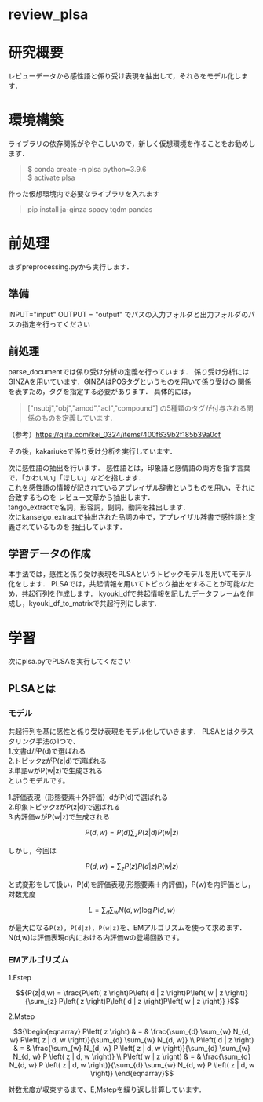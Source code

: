 # review_plsa


# 研究概要
レビューデータから感性語と係り受け表現を抽出して，それらをモデル化します．

# 環境構築  
ライブラリの依存関係がややこしいので，新しく仮想環境を作ることをお勧めします．
> $ conda create -n plsa python=3.9.6  
> $ activate plsa

作った仮想環境内で必要なライブラリを入れます
> pip install ja-ginza spacy tqdm pandas

# 前処理
まずpreprocessing.pyから実行します．
## 準備
INPUT="input"
OUTPUT = "output"
でパスの入力フォルダと出力フォルダのパスの指定を行ってください
## 前処理
parse_documentでは係り受け分析の定義を行っています．
係り受け分析にはGINZAを用いています．GINZAはPOSタグというものを用いて係り受けの
関係を表すため，タグを指定する必要があります．
具体的には，
>["nsubj","obj","amod","acl","compound"]
の5種類のタグが付与される関係のものを定義しています．

（参考）https://qiita.com/kei_0324/items/400f639b2f185b39a0cf

その後，kakariukeで係り受け分析を実行しています．

次に感性語の抽出を行います．
感性語とは，印象語と感情語の両方を指す言葉で，「かわいい」「ほしい」などを指します.  
これを感性語の情報が記されているアプレイザル辞書というものを用い，それに合致するものを
レビュー文章から抽出します．  
tango_extractで名詞，形容詞，副詞，動詞を抽出します．  
次にkanseigo_extractで抽出された品詞の中で，アプレイザル辞書で感性語と定義されているものを
抽出しています．  
## 学習データの作成
本手法では，感性と係り受け表現をPLSAというトピックモデルを用いてモデル化をします．
PLSAでは，共起情報を用いてトピック抽出をすることが可能なため，共起行列を作成します．
kyouki_dfで共起情報を記したデータフレームを作成し，kyouki_df_to_matrixで共起行列にします.

# 学習
次にplsa.pyでPLSAを実行してください
## PLSAとは
### モデル
共起行列を基に感性と係り受け表現をモデル化していきます．
PLSAとはクラスタリング手法の1つで、  
1.文書dがP(d)で選ばれる  
2.トピックzがP(z|d)で選ばれる  
3.単語wがP(w|z)で生成される  
というモデルです。

1.評価表現（形態要素＋外評価）dがP(d)で選ばれる  
2.印象トピックzがP(z|d)で選ばれる  
3.内評価wがP(w|z)で生成される  

```math
{P(d,w) = P(d)\sum_{z}P(z|d)P(w|z)
}
```
しかし，今回は  

```math
{P(d,w) = \sum_{z}P(z)P(d|z)P(w|z)
}
```
と式変形をして扱い，P(d)を評価表現(形態要素＋内評価)，P(w)を内評価とし，対数尤度
```math
{L = \sum_{d}\sum_{w}N(d,w)\log P(d,w)
}
```
が最大になる`P(z), P(d|z), P(w|z)`を、EMアルゴリズムを使って求めます．
N(d,w)は評価表現d内における内評価wの登場回数です。

### EMアルゴリズム
1.Estep
```math
{P(z|d,w) = \frac{P\left( z \right)P\left( d | z \right)P\left( w | z \right)}{\sum_{z} P\left( z \right)P\left( d | z \right)P\left( w | z \right)}
}
```
2.Mstep
```math
{\begin{eqnarray}
P\left( z \right) & = & \frac{\sum_{d} \sum_{w} N_{d, w} P\left( z | d, w \right)}{\sum_{d} \sum_{w} N_{d, w}} \\
P\left( d | z \right) & = & \frac{\sum_{w} N_{d, w} P \left( z | d, w \right)}{\sum_{d} \sum_{w} N_{d, w} P \left( z | d, w \right)} \\
P\left( w | z \right) & = & \frac{\sum_{d} N_{d, w} P \left( z | d, w \right)}{\sum_{d} \sum_{w} N_{d, w} P \left( z | d, w \right)}
\end{eqnarray}
```
対数尤度が収束するまで、E,Mstepを繰り返し計算しています．




